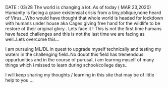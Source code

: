
DATE : 03/28
The world is changing a lot..As of today ( MAR 23,2020) Humanity is facing a grave existensial crisis from a tiny,oblique,none heard of Virus...Who would have thought that whole world is headed for lockdown with humans under house aka Cages giving free hand for the wildlife to be restore of their original glory.. Lets face it ! This is not the first time humans have faced challenges and this is not the last time we are facing as well..Lets overcome this...

I am pursuing ML/DL in quest to upgrade myself technically and testing my waters in the challenging field..No doubt this field has tremendous oppurtunities and in the course of purusal, i am learnng myself of many things which i missed to learn during school/college days..

I will keep sharing my thoughts / learning in this site that may be of little help to you ...
